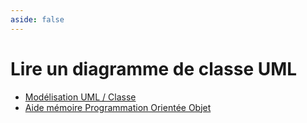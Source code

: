 ```yaml
---
aside: false
---
```


# Lire un diagramme de classe UML

<ClientOnly>
<SlidesDeck src="uml" />
</ClientOnly>

- [Modélisation UML / Classe](/cheatsheets/poo-uml/)
- [Aide mémoire Programmation Orientée Objet](/cheatsheets/poo/)
